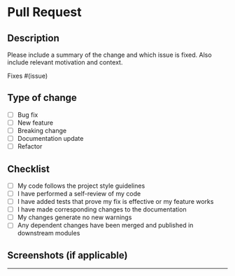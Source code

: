 # Pull Request

## Description

Please include a summary of the change and which issue is fixed. Also include relevant motivation and context.

Fixes #(issue)

## Type of change

- [ ] Bug fix
- [ ] New feature
- [ ] Breaking change
- [ ] Documentation update
- [ ] Refactor

## Checklist

- [ ] My code follows the project style guidelines
- [ ] I have performed a self-review of my code
- [ ] I have added tests that prove my fix is effective or my feature works
- [ ] I have made corresponding changes to the documentation
- [ ] My changes generate no new warnings
- [ ] Any dependent changes have been merged and published in downstream modules

## Screenshots (if applicable)

---
